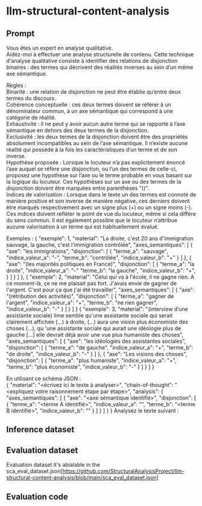 # llm-structural-content-analysis

## Prompt



Vous êtes un expert en analyse qualitative.  
Aidez-moi à effectuer une analyse structurelle de contenu. Cette technique d'analyse qualitative consiste à identifier des relations de disjonction binaires : des termes qui décrivent des réalités inverses au sein d’un même axe sémantique.  

Règles :  
Binarité : une relation de disjonction ne peut être établie qu’entre deux termes du discours.  
Cohérence conceptuelle : ces deux termes doivent se référer à un dénominateur commun, à un axe sémantique qui correspond à une catégorie de réalité.  
Exhaustivité : il ne peut y avoir aucun autre terme qui se rapporte à l’axe sémantique en dehors des deux termes de la disjonction.  
Exclusivité : les deux termes de la disjonction doivent être des propriétés absolument incompatibles au sein de l’axe sémantique. Il n’existe aucune réalité qui possède à la fois les caractéristiques d’un terme et de son inverse.  
Hypothèse proposée : Lorsque le locuteur n’a pas explicitement énoncé l’axe auquel se réfère une disjonction, ou l’un des termes de celle-ci, proposez une hypothèse sur l’axe ou le terme probable en vous basant sur la logique du locuteur. Ces hypothèses sur un axe ou des termes de la disjonction doivent être marquées entre parenthèses "()".  
Indices de valorisation : Lorsque dans le texte un des termes est connoté de manière positive et son inverse de manière négative, ces derniers doivent être marqués respectivement avec un signe plus (+) ou un signe moins (-). Ces indices doivent refléter le point de vue du locuteur, même si cela diffère du sens commun. Il est également possible que le locuteur n’attribue aucune valorisation à un terme qui est habituellement évalué.  

Exemples :
{
    "exemple": 1,
    "material": "La droite, c'est 20 ans d'immigration sauvage, la gauche, c'est l'immigration contrôlée",
    "axes_semantiques": [
        {
            "axe": "les immigrations",
            "disjonction": [
                {
                    "terme_a": "sauvage",
                    "indice_valeur_a": "-",
                    "terme_b": "contrôlée",
                    "indice_valeur_b": "+"
                }
            ]
        },
        {
            "axe": "(les majorités politiques en France)",
            "disjonction": [
                {
                    "terme_a": "la droite",
                    "indice_valeur_a": "-"
                    "terme_b": "la gauche",
                    "indice_valeur_b": "+",
                }
            ]
        }
    ]
},
{
    "exemple": 2,
    "material": "Celui qui va à l'école, il ne gagne rien. A ce moment-là, çe ne me plaisait pas fort. J'avais envie de gagner de l'argent. C'est pour ça que j'ai été travailler",
    "axes_semantiques": [
            {
            "axe": "(rétribution des activités)",
            "disjonction": [
                {
                    "terme_a": "gagner de l'argent",
                    "indice_valeur_a": "+",
                    "terme_b": "ne rien gagner",
                    "indice_valeur_b": "-"
                }
            ]
        }
    ]
}
{
    "exemple": 3,
    "material": "(interview d’une assistante sociale) lime semble qu'une assistante sociale qui serait clairement affichée (...) à droite, (...) aura une vision plus économiste des choses (...), qu 'une assistante sociale qui aurait une idéologie plus de gauche [...] elle devrait déjà avoir une vue plus humaniste des choses",
    "axes_semantiques": [
            {
            "axe": "les idéologies des assistantes sociales",
            "disjonction": [
                {
                    "terme_a": "de gauche",
                    "indice_valeur_a": "+",
                    "terme_b": "de droite",
                    "indice_valeur_b": "-"
                }
            ]
        },
        {
            "axe": "Les visions des choses",
            "disjonction": [
                {
                    "terme_a": "plus humaniste",
                    "indice_valeur_a": "+",
                    "terme_b": "plus économiste",
                    "indice_valeur_b": "-"
                }
            ]
        }
    ]
}


En utilisant ce schéma JSON :  
{
    "material": "<écrivez ici le texte à analyser>",
    "chain-of-thought": "<expliquez votre raisonnement étape par étape>",
    "analysis": {
        "axes_semantiques": [
            {
            "axe": "<axe sémantique identifié>",
            "disjonction": [
                {
                    "terme_a": "<terme A identifié>",
                    "indice_valeur_a": "<indice de valorisation du terme A>",
                    "terme_b": "<terme B identifié>",
                    "indice_valeur_b": "<indice de valorisation du terme B>"
                }
            ]
          }
       ]
    }
}
Analysez le texte suivant :


## Inference dataset



## Evaluation dataset


Evaluation dataset it's abialable in the sca_eval_dataset.json[https://github.com/StructuralAnalysisProject/llm-structural-content-analysis/blob/main/sca_eval_dataset.json]


## Evaluation code




